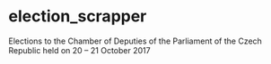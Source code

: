 # election_scrapper
Elections to the Chamber of Deputies of the Parliament of the Czech Republic held on 20 – 21 October 2017
